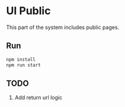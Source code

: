 # UI Public

This part of the system includes public pages.

## Run

```bash
npm install
npm run start
```

## TODO

1. Add return url logic
